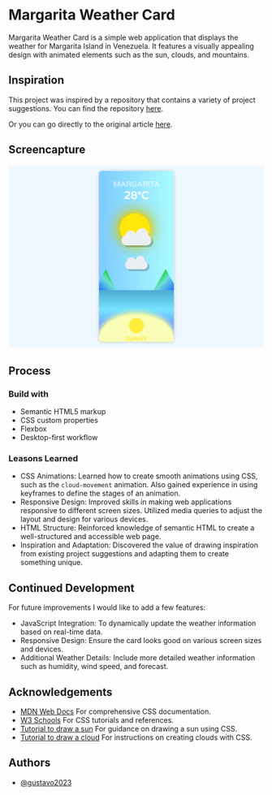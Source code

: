 # Margarita Weather Card

Margarita Weather Card is a simple web application that displays the weather for Margarita Island in Venezuela. It features a visually appealing design with animated elements such as the sun, clouds, and mountains.

## Inspiration

This project was inspired by a repository that contains a variety of project suggestions. You can find the repository [here](https://github.com/Xtremilicious/projectlearn-project-based-learning).

Or you can go directly to the original article [here](https://dev.to/kokaneka/dynamic-weather-app-using-just-css-cp2).

## Screencapture

![Weather card screencapture](./images/sreencapture-weather-card.png)

## Process

### Build with

- Semantic HTML5 markup
- CSS custom properties
- Flexbox
- Desktop-first workflow

### Leasons Learned

- CSS Animations: Learned how to create smooth animations using CSS, such as the `cloud-movement` animation. Also gained experience in using keyframes to define the stages of an animation.
- Responsive Design: Improved skills in making web applications responsive to different screen sizes. Utilized media queries to adjust the layout and design for various devices.
- HTML Structure: Reinforced knowledge of semantic HTML to create a well-structured and accessible web page.
- Inspiration and Adaptation: Discovered the value of drawing inspiration from existing project suggestions and adapting them to create something unique.

## Continued Development

For future improvements I would like to add a few features:

- JavaScript Integration: To dynamically update the weather information based on real-time data.
- Responsive Design: Ensure the card looks good on various screen sizes and devices.
- Additional Weather Details: Include more detailed weather information such as humidity, wind speed, and forecast.

## Acknowledgements

- [MDN Web Docs](https://developer.mozilla.org/en-US/docs/Web/CSS) For comprehensive CSS documentation.
- [W3 Schools](https://www.w3schools.com/css/) For CSS tutorials and references.
- [Tutorial to draw a sun](https://www.youtube.com/watch?v=lM2ristJ1JM&t=182s) For guidance on drawing a sun using CSS.
- [Tutorial to draw a cloud](https://lauryndbrown.github.io/2017/06/08/creating-clouds-in-css.html) For instructions on creating clouds with CSS.

## Authors

- [@gustavo2023](https://github.com/gustavo2023)
